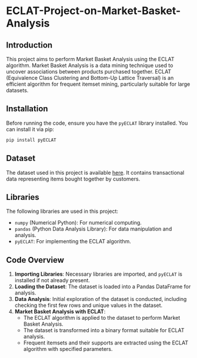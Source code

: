 # ECLAT-Project-on-Market-Basket-Analysis

## Introduction
This project aims to perform Market Basket Analysis using the ECLAT algorithm. Market Basket Analysis is a data mining technique used to uncover associations between products purchased together. ECLAT (Equivalence Class Clustering and Bottom-Up Lattice Traversal) is an efficient algorithm for frequent itemset mining, particularly suitable for large datasets.

## Installation
Before running the code, ensure you have the `pyECLAT` library installed. You can install it via pip:

```bash
pip install pyECLAT
```

## Dataset
The dataset used in this project is available [here](https://drive.google.com/file/d/1y5DYn0dGoSbC22xowBq2d4po6h1JxcTQ/view). It contains transactional data representing items bought together by customers.

## Libraries
The following libraries are used in this project:
- `numpy` (Numerical Python): For numerical computing.
- `pandas` (Python Data Analysis Library): For data manipulation and analysis.
- `pyECLAT`: For implementing the ECLAT algorithm.

## Code Overview
1. **Importing Libraries**: Necessary libraries are imported, and `pyECLAT` is installed if not already present.
2. **Loading the Dataset**: The dataset is loaded into a Pandas DataFrame for analysis.
3. **Data Analysis**: Initial exploration of the dataset is conducted, including checking the first few rows and unique values in the dataset.
4. **Market Basket Analysis with ECLAT**:
    - The ECLAT algorithm is applied to the dataset to perform Market Basket Analysis.
    - The dataset is transformed into a binary format suitable for ECLAT analysis.
    - Frequent itemsets and their supports are extracted using the ECLAT algorithm with specified parameters.
  
